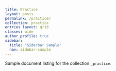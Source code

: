 ```yaml
---
title: Practice
layout: posts
permalink: /practice/
collection: practice
entries_layout: grid
classes: wide
author_profile: true
sidebar:
  title: "Siderbar Sample"
  nav: sidebar-sample
---
```


Sample document listing for the collection `_practice`.
